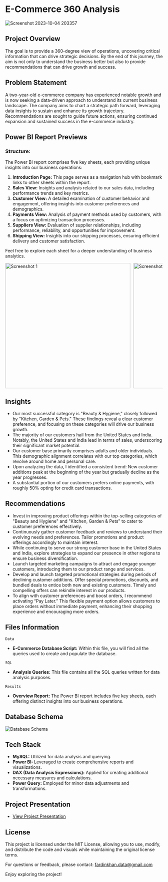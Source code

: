 # E-Commerce 360 Analysis
![Screenshot 2023-10-04 203357](https://github.com/Fardin-Data/E-Commerce-360-Analysis/assets/137788371/196c9b30-5547-4fed-b271-890d598b22ca)

## Project Overview
The goal is to provide a 360-degree view of operations, uncovering critical information that can drive strategic decisions. By the end of this journey, the aim is not only to understand the business better but also to provide recommendations that can drive growth and success.

## Problem Statement
A two-year-old e-commerce company has experienced notable growth and is now seeking a data-driven approach to understand its current business landscape. The company aims to chart a strategic path forward, leveraging data insights to sustain and enhance its growth trajectory. Recommendations are sought to guide future actions, ensuring continued expansion and sustained success in the e-commerce industry.

## Power BI Report Previews
### Structure:
The Power BI report comprises five key sheets, each providing unique insights into our business operations:
1. **Introduction Page:** This page serves as a navigation hub with bookmark links to other sheets within the report.
2. **Sales View:** Insights and analysis related to our sales data, including performance trends and key metrics.
3. **Customer View:** A detailed examination of customer behavior and engagement, offering insights into customer preferences and demographics.
4. **Payments View:** Analysis of payment methods used by customers, with a focus on optimizing transaction processes.
5. **Suppliers View:** Evaluation of supplier relationships, including performance, reliability, and opportunities for improvement.
6. **Shipping View:** Insights into our shipping processes, ensuring efficient delivery and customer satisfaction.

Feel free to explore each sheet for a deeper understanding of business analytics.

<div style="display: flex; flex-wrap: nowrap; overflow-x: auto; gap: 10px;">
  <img src="https://github.com/Fardin-Data/E-Commerce-360-Analysis/assets/137788371/1ee38292-04e0-4c74-a422-b35ffe97aa0a" alt="Screenshot 1" style="width: 400px;">
  <img src="https://github.com/Fardin-Data/E-Commerce-360-Analysis/assets/137788371/356b7dcc-d27f-421f-acd8-3bc01f24129b" alt="Screenshot 2" style="width: 400px;">
  <img src="https://github.com/Fardin-Data/E-Commerce-360-Analysis/assets/137788371/f5cc6df4-8203-4384-bf7d-fee3416f7b85" alt="Screenshot 3" style="width: 400px;">
  <img src="https://github.com/Fardin-Data/E-Commerce-360-Analysis/assets/137788371/204fc0b5-c1ba-4bc2-a21c-3fd6953908e0" alt="Screenshot 4" style="width: 400px;">
  <img src="https://github.com/Fardin-Data/E-Commerce-360-Analysis/assets/137788371/2abf8927-8306-4618-b94a-790d2327ea1a" alt="Screenshot 5" style="width: 400px;">
  <img src="https://github.com/Fardin-Data/E-Commerce-360-Analysis/assets/137788371/64babf18-42b9-4002-b747-dfbf7551fd07" alt="Screenshot 6" style="width: 400px;">
</div>


## Insights
- Our most successful category is "Beauty & Hygiene," closely followed by "Kitchen, Garden & Pets." These findings reveal a clear customer preference, and focusing on these categories will drive our business growth.
- The majority of our customers hail from the United States and India. Notably, the United States and India lead in terms of sales, underscoring their significant market potential.
- Our customer base primarily comprises adults and older individuals. This demographic alignment correlates with our top categories, which revolve around home and personal care.
- Upon analyzing the data, I identified a consistent trend: New customer additions peak at the beginning of the year but gradually decline as the year progresses.
- A substantial portion of our customers prefers online payments, with roughly 50% opting for credit card transactions.

## Recommendations
- Invest in improving product offerings within the top-selling categories of "Beauty and Hygiene" and "Kitchen, Garden & Pets" to cater to customer preferences effectively.
- Continuously gather customer feedback and reviews to understand their evolving needs and preferences. Tailor promotions and product offerings accordingly to maintain interest.
- While continuing to serve our strong customer base in the United States and India, explore strategies to expand our presence in other regions to ensure business diversification.
- Launch targeted marketing campaigns to attract and engage younger customers, introducing them to our product range and services.
- Develop and launch targeted promotional strategies during periods of declining customer additions. Offer special promotions, discounts, and bundled deals to entice both new and existing customers. Timely and compelling offers can rekindle interest in our products.
- To align with customer preferences and boost orders, I recommend activating “Pay Later.” This flexible payment option allows customers to place orders without immediate payment, enhancing their shopping experience and encouraging more orders.

## Files Information
`Data`

- **E-Commerce Database Script:** Within this file, you will find all the queries used to create and populate the database.

`SQL`

- **Analysis Queries:** This file contains all the SQL queries written for data analysis purposes.

`Results`

- **Overview Report:** The Power BI report includes five key sheets, each offering distinct insights into our business operations.

## Database Schema
![Database Schema](https://github.com/Fardin-Data/E-Commerce-360-Analysis/assets/137788371/642e14db-cf49-4a8c-bb46-672b1fd4f2f1)

## Tech Stack
- **MySQL:** Utilized for data analysis and querying.
- **Power BI:** Leveraged to create comprehensive reports and visualizations.
- **DAX (Data Analysis Expressions):** Applied for creating additional necessary measures and calculations.
- **Power Query:** Employed for minor data adjustments and transformations.

## Project Presentation
- [View Project Presentation](https://www.canva.com/design/DAFwHRGUVJ0/TnfhrpYY_YDDIKExgaF4XA/view?utm_content=DAFwHRGUVJ0&utm_campaign=designshare&utm_medium=link&utm_source=publishsharelink)

## License
This project is licensed under the MIT License, allowing you to use, modify, and distribute the code and visuals while maintaining the original license terms.

For questions or feedback, please contact: fardinkhan.data@gmail.com

Enjoy exploring the project!

